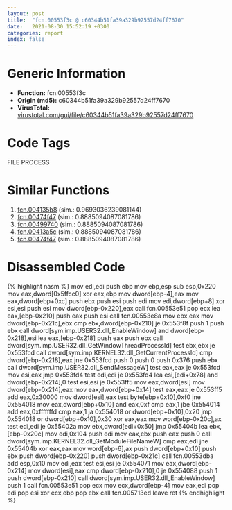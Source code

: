 ```yaml
---
layout: post
title:  "fcn.00553f3c @ c60344b51fa39a329b92557d24ff7670"
date:   2021-08-30 15:52:19 +0300
categories: report
index: false
---
```


# Generic Information
- **Function:** fcn.00553f3c
- **Origin (md5):** c60344b51fa39a329b92557d24ff7670
- **VirusTotal:** [virustotal.com/gui/file/c60344b51fa39a329b92557d24ff7670][virustotal_ref]

# Code Tags
<span class="tag" id="FILE">FILE</span>
<span class="tag" id="PROCESS">PROCESS</span>


# Similar Functions

1. [fcn.004135b8][similar_1_ref] (sim.: 0.9693036239081144)
2. [fcn.00474f47][similar_2_ref] (sim.: 0.8885094087081786)
3. [fcn.00499740][similar_3_ref] (sim.: 0.8885094087081786)
4. [fcn.00413a5c][similar_4_ref] (sim.: 0.8885094087081786)
5. [fcn.00474f47][similar_5_ref] (sim.: 0.8885094087081786)


# Disassembled Code

{% highlight nasm %}
mov edi,edi
push ebp
mov ebp,esp
sub esp,0x220
mov eax,dword[0x5ffcc0]
xor eax,ebp
mov dword[ebp-4],eax
mov eax,dword[ebp+0xc]
push ebx
push esi
push edi
mov edi,dword[ebp+8]
xor esi,esi
push esi
mov dword[ebp-0x220],eax
call fcn.00553e51
pop ecx
lea eax,[ebp-0x210]
push eax
push esi
call fcn.00553e8a
mov ebx,eax
mov dword[ebp-0x21c],ebx
cmp ebx,dword[ebp-0x210]
je 0x553f8f
push 1
push ebx
call dword[sym.imp.USER32.dll_EnableWindow]
and dword[ebp-0x218],esi
lea eax,[ebp-0x218]
push eax
push ebx
call dword[sym.imp.USER32.dll_GetWindowThreadProcessId]
test ebx,ebx
je 0x553fcd
call dword[sym.imp.KERNEL32.dll_GetCurrentProcessId]
cmp dword[ebp-0x218],eax
jne 0x553fcd
push 0
push 0
push 0x376
push ebx
call dword[sym.imp.USER32.dll_SendMessageW]
test eax,eax
je 0x553fcd
mov esi,eax
jmp 0x553fd4
test edi,edi
je 0x553fd4
lea esi,[edi+0x78]
and dword[ebp-0x214],0
test esi,esi
je 0x553ff5
mov eax,dword[esi]
mov dword[ebp-0x214],eax
mov eax,dword[ebp+0x14]
test eax,eax
je 0x553ff5
add eax,0x30000
mov dword[esi],eax
test byte[ebp+0x10],0xf0
jne 0x554018
mov eax,dword[ebp+0x10]
and eax,0xf
cmp eax,1
jbe 0x554014
add eax,0xfffffffd
cmp eax,1
ja 0x554018
or dword[ebp+0x10],0x20
jmp 0x554018
or dword[ebp+0x10],0x30
xor eax,eax
mov word[ebp-0x20c],ax
test edi,edi
je 0x55402a
mov ebx,dword[edi+0x50]
jmp 0x55404b
lea ebx,[ebp-0x20c]
mov edi,0x104
push edi
mov eax,ebx
push eax
push 0
call dword[sym.imp.KERNEL32.dll_GetModuleFileNameW]
cmp eax,edi
jne 0x55404b
xor eax,eax
mov word[ebp-6],ax
push dword[ebp+0x10]
push ebx
push dword[ebp-0x220]
push dword[ebp-0x21c]
call fcn.00553dba
add esp,0x10
mov edi,eax
test esi,esi
je 0x554071
mov eax,dword[ebp-0x214]
mov dword[esi],eax
cmp dword[ebp-0x210],0
je 0x554088
push 1
push dword[ebp-0x210]
call dword[sym.imp.USER32.dll_EnableWindow]
push 1
call fcn.00553e51
pop ecx
mov ecx,dword[ebp-4]
mov eax,edi
pop edi
pop esi
xor ecx,ebp
pop ebx
call fcn.005713ed
leave
ret
{% endhighlight %}


[similar_1_ref]: /report/fcn.004135b8@a1c6b07868a0eea8f4ee5a872aa71909
[similar_2_ref]: /report/fcn.00474f47@f47bfed80cd39ec1aff63db618c8814f
[similar_3_ref]: /report/fcn.00499740@27ac6b5c7fa1ad11790cdc733c25a701
[similar_4_ref]: /report/fcn.00413a5c@392603f57220d3cbcf6b89fd2a3b66d1
[similar_5_ref]: /report/fcn.00474f47@a134a04805f8719c2c19691e40431b23
[virustotal_ref]: https://www.virustotal.com/gui/file/c60344b51fa39a329b92557d24ff7670
